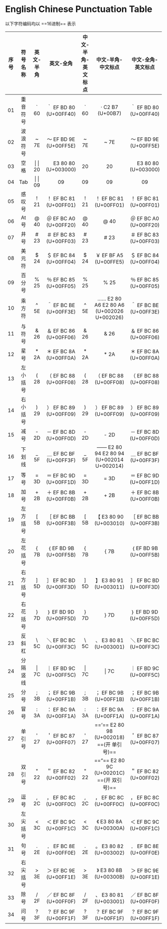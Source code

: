 # English Chinese Punctuation Table 

以下字符编码均以 ==16进制== 表示

|序号|    符号名称    |   英文-半角   |         英文-全角       |  中文-半角-英文标点  |                 中文-半角-中文标点                      |     中文-全角-英文标点      |                中文-全角-中文标点                 | 
|:--:|:--------------:|:-------------:|:-----------------------:|:--------------------:|:-------------------------------------------------------:|:---------------------------:|:-------------------------------------------------:| 
| 01 | 重音符号       | \` 60         |  ｀ EF BD 80 (U+00FF40) |        \` 60         |       · C2 B7 (U+00B7)                                  |      ｀ EF BD 80 (U+00FF40) |       · C2 B7 (U+00B7)                            | 
| 02 | 波浪符号       | ~ 7E          |  ～ EF BD 9E (U+00FF5E) |        ~ 7E          |        ~ 7E                                             |      ～ EF BD 9E (U+00FF5E) |      ～ EF BD 9E (U+00FF5E)                       | 
| 03 | 空格           | \| \|  20     |  　 E3 80 80 (U+003000) |          20          |          20                                             |      　 E3 80 80 (U+003000) |      　 E3 80 80 (U+003000)                       | 
| 04 | Tab            | \|	\| 09     |  	 09                 |     	 09            |        	 09                                          |       	 09                |        	 09                                    | 
| 05 | 感叹号         | ! 21          |  ！ EF BC 81 (U+00FF01) |        ! 21          |      ！ EF BC 81 (U+00FF01)                             |      ！ EF BC 81 (U+00FF01) |      ！ EF BC 81 (U+00FF01)                       | 
| 06 | At号           | @ 40          |  ＠ EF BC A0 (U+00FF20) |        @ 40          |        @ 40                                             |      ＠ EF BC A0 (U+00FF20) |      ＠ EF BC A0 (U+00FF20)                       | 
| 07 | 井号           | # 23          |  ＃ EF BC 83 (U+00FF03) |        # 23          |        # 23                                             |      ＃ EF BC 83 (U+00FF03) |      ＃ EF BC 83 (U+00FF03)                       | 
| 08 | 美元符         | $ 24          |  ＄ EF BC 84 (U+00FF04) |        $ 24          |      ￥ EF BF A5 (U+00FFE5)                             |      ＄ EF BC 84 (U+00FF04) |      ￥ EF BF A5 (U+00FFE5)                       | 
| 09 | 百分号         | % 25          |  ％ EF BC 85 (U+00FF05) |        % 25          |        % 25                                             |      ％ EF BC 85 (U+00FF05) |      ％ EF BC 85 (U+00FF05)                       | 
| 10 | 乘方符         | ^ 5E          |  ＾ EF BC BE (U+00FF3E) |        ^ 5E          |   …… E2 80 A6 E2 80 A6 (U+002026 U+002026)              |      ＾ EF BC BE (U+00FF3E) |   …… E2 80 A6 E2 80 A6 (U+002026 U+002026)        | 
| 11 | 与 符号        | & 26          |  ＆ EF BC 86 (U+00FF06) |        & 26          |        & 26                                             |      ＆ EF BC 86 (U+00FF06) |      ＆ EF BC 86 (U+00FF06)                       | 
| 12 | 星 号          | * 2A          |  ＊ EF BC 8A (U+00FF0A) |        * 2A          |        * 2A                                             |      ＊ EF BC 8A (U+00FF0A) |       × C3 97 (U+00D7)                            | 
| 13 | 左小括号       | ( 28          |  （ EF BC 88 (U+00FF08) |        ( 28          |      （ EF BC 88 (U+00FF08)                             |      （ EF BC 88 (U+00FF08) |      （ EF BC 88 (U+00FF08)                       | 
| 14 | 右小括号       | ) 29          |  ） EF BC 89 (U+00FF09) |        ) 29          |      ） EF BC 89 (U+00FF09)                             |      ） EF BC 89 (U+00FF09) |      ） EF BC 89 (U+00FF09)                       | 
| 15 | 减 号          | - 2D          |  － EF BC 8D (U+00FF0D) |        - 2D          |        - 2D                                             |      － EF BC 8D (U+00FF0D) |      － EF BC 8D (U+00FF0D)                       | 
| 16 | 下划线         | _ 5F          |  ＿ EF BC BF (U+00FF3F) |        _ 5F          |   —— E2 80 94 E2 80 94 (U+002014 U+002014)              |      ＿ EF BC BF (U+00FF3F) |   —— E2 80 94 E2 80 94 (U+002014 U+002014)        |
| 17 | 等号           | = 3D          |  ＝ EF BC 9D (U+00FF1D) |        = 3D          |        = 3D                                             |      ＝ EF BC 9D (U+00FF1D) |      ＝ EF BC 9D (U+00FF1D)                       | 
| 18 | 加 号          | + 2B          |  ＋ EF BC 8B (U+00FF0B) |        + 2B          |        + 2B                                             |      ＋ EF BC 8B (U+00FF0B) |      ＋ EF BC 8B (U+00FF0B)                       | 
| 19 | 左方括号       | [ 5B          |  ［ EF BC BB (U+00FF3B) |        [ 5B          |      【 E3 80 90 (U+003010)                             |      ［ EF BC BB (U+00FF3B) |      【 E3 80 90 (U+003010)                       | 
| 20 | 左花括号       | { 7B          |  ｛ EF BD 9B (U+00FF5B) |        { 7B          |        { 7B                                             |      ｛ EF BD 9B (U+00FF5B) |      ｛ EF BD 9B (U+00FF5B)                       | 
| 21 | 右方括号       | ] 5D          |  ］ EF BC BD (U+00FF3D) |        ] 5D          |      】 E3 80 91 (U+003011)                             |      ］ EF BC BD (U+00FF3D) |      】 E3 80 91 (U+003011)                       | 
| 22 | 右花括号       | } 7D          |  ｝ EF BD 9D (U+00FF5D) |        } 7D          |      } 7D                                               |      ｝ EF BD 9D (U+00FF5D) |      ｝ EF BD 9D (U+00FF5D)                       | 
| 23 | 反 斜杠        | \ 5C          |  ＼ EF BC BC (U+00FF3C) |        \ 5C          |      、 E3 80 81 (U+003001)                             |      ＼ EF BC BC (U+00FF3C) |      ＼ EF BC BC (U+00FF3C)                       | 
| 24 | 分隔竖线       | \| 7C         |  ｜ EF BD 9C (U+00FF5C) |        \| 7C         |        \| 7C                                            |      ｜ EF BD 9C (U+00FF5C) |      ｜ EF BD 9C (U+00FF5C)                       | 
| 25 | 分 号          | ; 3B          |  ； EF BC 9B (U+00FF1B) |        ; 3B          |      ； EF BC 9B (U+00FF1B)                             |      ； EF BC 9B (U+00FF1B) |      ； EF BC 9B (U+00FF1B)                       | 
| 26 | 冒 号          | : 3A          |  ： EF BC 9A (U+00FF1A) |        : 3A          |      ： EF BC 9A (U+00FF1A)                             |      ： EF BC 9A (U+00FF1A) |      ： EF BC 9A (U+00FF1A)                       | 
| 27 | 单 引号        | ' 27          |  ＇ EF BC 87 (U+00FF07) |        ' 27          |      ==‘== E2 80 98 (U+002018) ==(开 单引号)==          |      ＇ EF BC 87 (U+00FF07) |      ==’== E2 80 99 (U+002019)   ==(闭 单引号)==  | 
| 28 | 双 引号        | " 22          |  ＂ EF BC 82 (U+00FF02) |        " 22          |      ==“== E2 80 9C (U+00201C) ==(开 双引号)==          |      ＂ EF BC 82 (U+00FF02) |      ==”== E2 80 9D (U+00201D)   ==(闭 双引号)==  | 
| 29 | 逗号           | , 2C          |  ， EF BC 8C (U+00FF0C) |        , 2C          |      ， EF BC 8C (U+00FF0C)                             |      ， EF BC 8C (U+00FF0C) |      ， EF BC 8C (U+00FF0C)                       | 
| 30 | 左尖括号       | < 3C          |  ＜ EF BC 9C (U+00FF1C) |        < 3C          |      《 E3 80 8A (U+00300A)                             |      ＜ EF BC 9C (U+00FF1C) |      《 E3 80 8A (U+00300A)                       | 
| 31 | 句号           | . 2E          |  ． EF BC 8E (U+00FF0E) |        . 2E          |      。 E3 80 82 (U+003002)                             |      ． EF BC 8E (U+00FF0E) |      。 E3 80 82 (U+003002)                       | 
| 32 | 右尖括号       | > 3E          |  ＞ EF BC 9E (U+00FF1E) |        > 3E          |      》 E3 80 8B (U+00300B)                             |      ＞ EF BC 9E (U+00FF1E) |      》 E3 80 8B (U+00300B)                       | 
| 33 | 除 号          | / 2F          |  ／ EF BC 8F (U+00FF0F) |        / 2F          |      、 E3 80 81 (U+003001)                             |      ／ EF BC 8F (U+00FF0F) |      、 E3 80 81 (U+003001)                       | 
| 34 | 问 号          | ? 3F          |  ？ EF BC 9F (U+00FF1F) |        ? 3F          |      ？ EF BC 9F (U+00FF1F)                             |      ？ EF BC 9F (U+00FF1F) |      ？ EF BC 9F (U+00FF1F)                       | 
 

